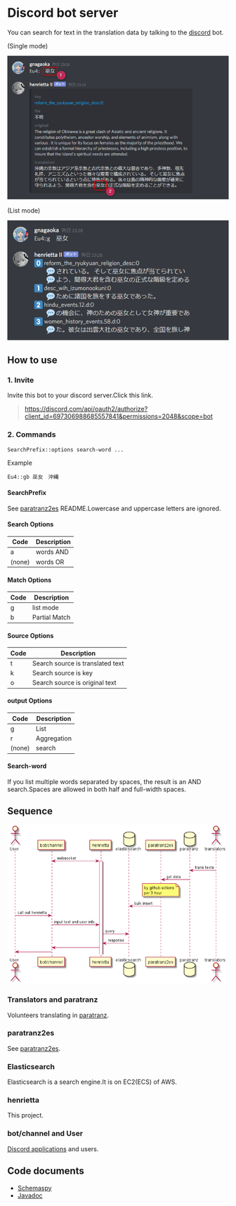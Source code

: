 # Discord bot server

You can search for text in the translation data by talking to the [discord](https://discord.com/) bot.

(Single mode)

![img2](Resource/README.img2.png)

(List mode)

![img3](Resource/README.img3.png)

## How to use

### 1. Invite

Invite this bot to your discord server.Click this link.

> https://discord.com/api/oauth2/authorize?client_id=697306988685557841&permissions=2048&scope=bot

### 2. Commands

```
SearchPrefix::options search-word ...
```

Example

```
Eu4::gb 巫女　沖縄
```

#### SearchPrefix

See [paratranz2es](https://github.com/matanki-saito/paratranz2es) README.Lowercase and uppercase letters are
ignored.

#### Search Options
| Code   | Description |
|--------|------------|
| a      |  words AND |
| (none) |  words OR  |

#### Match Options
| Code | Description |
| ---- | ---- |
| g | list mode |
| b | Partial Match |

#### Source Options

| Code | Description |
| ---- | ---- |
| t | Search source is translated text |
| k | Search source is key  |
| o | Search source is original text |

#### output Options

| Code   | Description   |
|--------|---------------|
| g      | List          |
| r      | Aggregation   |
| (none) | search        |

#### Search-word

If you list multiple words separated by spaces, the result is an AND search.Spaces are allowed in both half and
full-width spaces.

## Sequence

![img1](Resource/README.img1.png)

### Translators and paratranz

Volunteers translating in [paratranz](https://paratranz.cn/projects).

### paratranz2es

See [paratranz2es](https://github.com/matanki-saito/paratranz2es).

### Elasticsearch

Elasticsearch is a search engine.It is on EC2(ECS) of AWS.

### henrietta

This project.

### bot/channel and User

[Discord applications](https://discord.com/developers/applications) and users.

## Code documents

- [Schemaspy](https://matanki-saito.github.io/discordbot/schemadoc/)
- [Javadoc](https://matanki-saito.github.io/discordbot/javadoc/)
